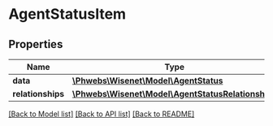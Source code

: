 # AgentStatusItem

## Properties
Name | Type | Description | Notes
------------ | ------------- | ------------- | -------------
**data** | [**\Phwebs\Wisenet\Model\AgentStatus**](AgentStatus.md) |  | [optional] 
**relationships** | [**\Phwebs\Wisenet\Model\AgentStatusRelationships**](AgentStatusRelationships.md) |  | [optional] 

[[Back to Model list]](../../README.md#documentation-for-models) [[Back to API list]](../../README.md#documentation-for-api-endpoints) [[Back to README]](../../README.md)

